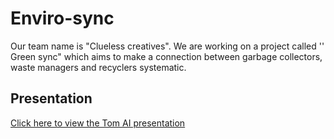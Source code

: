 # Enviro-sync
Our team name is "Clueless creatives".  We are working on a project called '' Green sync" which aims to make a connection between garbage collectors, waste managers and recyclers systematic.
## Presentation
[Click here to view the Tom AI presentation](https://tome.app/clueless-creatives/waste-management-revolution-connecting-collectors-recyclers-and-businesses-cllt7u2gf04xin35of40k0eby)
